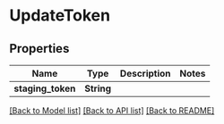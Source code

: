 # UpdateToken

## Properties

Name | Type | Description | Notes
------------ | ------------- | ------------- | -------------
**staging_token** | **String** |  | 

[[Back to Model list]](../README.md#documentation-for-models) [[Back to API list]](../README.md#documentation-for-api-endpoints) [[Back to README]](../README.md)


